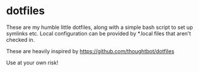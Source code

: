 dotfiles
========

These are my humble little dotfiles, along with a simple bash script to set up symlinks etc. Local configuration can be provided by *.local files that aren't checked in.

These are heavily inspired by https://github.com/thoughtbot/dotfiles

Use at your own risk!
